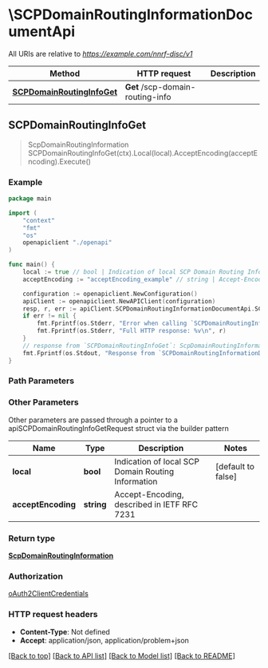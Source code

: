 # \SCPDomainRoutingInformationDocumentApi

All URIs are relative to *https://example.com/nnrf-disc/v1*

Method | HTTP request | Description
------------- | ------------- | -------------
[**SCPDomainRoutingInfoGet**](SCPDomainRoutingInformationDocumentApi.md#SCPDomainRoutingInfoGet) | **Get** /scp-domain-routing-info | 



## SCPDomainRoutingInfoGet

> ScpDomainRoutingInformation SCPDomainRoutingInfoGet(ctx).Local(local).AcceptEncoding(acceptEncoding).Execute()



### Example

```go
package main

import (
    "context"
    "fmt"
    "os"
    openapiclient "./openapi"
)

func main() {
    local := true // bool | Indication of local SCP Domain Routing Information (optional) (default to false)
    acceptEncoding := "acceptEncoding_example" // string | Accept-Encoding, described in IETF RFC 7231 (optional)

    configuration := openapiclient.NewConfiguration()
    apiClient := openapiclient.NewAPIClient(configuration)
    resp, r, err := apiClient.SCPDomainRoutingInformationDocumentApi.SCPDomainRoutingInfoGet(context.Background()).Local(local).AcceptEncoding(acceptEncoding).Execute()
    if err != nil {
        fmt.Fprintf(os.Stderr, "Error when calling `SCPDomainRoutingInformationDocumentApi.SCPDomainRoutingInfoGet``: %v\n", err)
        fmt.Fprintf(os.Stderr, "Full HTTP response: %v\n", r)
    }
    // response from `SCPDomainRoutingInfoGet`: ScpDomainRoutingInformation
    fmt.Fprintf(os.Stdout, "Response from `SCPDomainRoutingInformationDocumentApi.SCPDomainRoutingInfoGet`: %v\n", resp)
}
```

### Path Parameters



### Other Parameters

Other parameters are passed through a pointer to a apiSCPDomainRoutingInfoGetRequest struct via the builder pattern


Name | Type | Description  | Notes
------------- | ------------- | ------------- | -------------
 **local** | **bool** | Indication of local SCP Domain Routing Information | [default to false]
 **acceptEncoding** | **string** | Accept-Encoding, described in IETF RFC 7231 | 

### Return type

[**ScpDomainRoutingInformation**](ScpDomainRoutingInformation.md)

### Authorization

[oAuth2ClientCredentials](../README.md#oAuth2ClientCredentials)

### HTTP request headers

- **Content-Type**: Not defined
- **Accept**: application/json, application/problem+json

[[Back to top]](#) [[Back to API list]](../README.md#documentation-for-api-endpoints)
[[Back to Model list]](../README.md#documentation-for-models)
[[Back to README]](../README.md)

